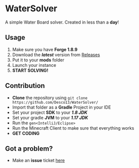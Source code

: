 # WaterSolver
A simple Water Board solver.
Created in less than a **day**!

## Usage
1. Make sure you have **Forge 1.8.9**
2. Download the ***latest*** version from [Releases](https://github.com/Desco13/WaterSolver/releases/)
3. Put it to your **mods** folder
4. Launch your instance
5. **START SOLVING!**

## Contribution
- **Clone** the repository using `git clone https://github.com/Desco13/WaterSolver/`
- Import that folder as a **Gradle** Project in your IDE
- Set your project **SDK** to your ***1.8 JDK***
- Set your gradle **JVM** to your ***1.17 JDK***
- Run the `gen<IntelliJ/Eclipse>`
- Run the Minecraft Client to make sure that everything works
- **GET CODING**

## Got a problem?
- Make an **issue** ticket [here](https://github.com/Desco13/WaterSolver/issues)
